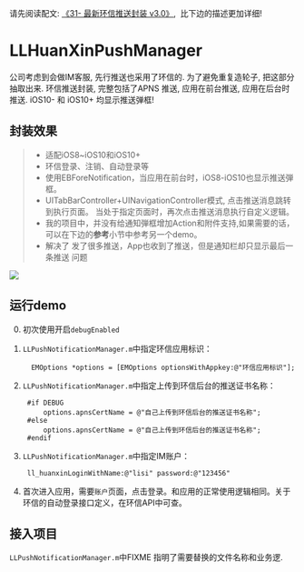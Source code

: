 

请先阅读配文: [《31- 最新环信推送封装 v3.0》](http://www.jianshu.com/p/1eacd5db0299),  比下边的描述更加详细!



# LLHuanXinPushManager
 公司考虑到会做IM客服, 先行推送也采用了环信的. 为了避免重复造轮子, 把这部分抽取出来. 环信推送封装, 完整包括了APNS 推送, 应用在前台推送, 应用在后台时推送.  iOS10- 和 iOS10+ 均显示推送弹框!


## 封装效果
> - 适配iOS8~iOS10和iOS10+
> - 环信登录、注销、自动登录等
> - 使用EBForeNotification，当应用在前台时，iOS8-iOS10也显示推送弾框。
> - UITabBarController+UINavigationController模式, 点击推送消息跳转到执行页面。 当处于指定页面时，再次点击推送消息执行自定义逻辑。
> - 我的项目中，并没有给通知弾框增加Action和附件支持,如果需要的话，可以在下边的**参考**小节中参考另一个demo。
> - 解决了 发了很多推送，App也收到了推送，但是通知栏却只显示最后一条推送 问题

![](https://github.com/lilongcnc/LLHuanXinPushManager/blob/master/ScreenShot/screen.gif)

## 运行demo

0. 初次使用开启`debugEnabled`
1. `LLPushNotificationManager.m`中指定环信应用标识：
   
         EMOptions *options = [EMOptions optionsWithAppkey:@"环信应用标识"];

2. `LLPushNotificationManager.m`中指定上传到环信后台的推送证书名称：

        #if DEBUG
            options.apnsCertName = @"自己上传到环信后台的推送证书名称";
        #else
            options.apnsCertName = @"自己上传到环信后台的推送证书名称";
        #endif
 
3. `LLPushNotificationManager.m`中指定IM账户：
    
        ll_huanxinLoginWithName:@"lisi" password:@"123456"
        
4. 首次进入应用，需要`账户`页面，点击登录。和应用的正常使用逻辑相同。关于环信的自动登录接口定义，在环信API中可查。

## 接入项目


`LLPushNotificationManager.m`中FIXME 指明了需要替换的文件名称和业务逻.



